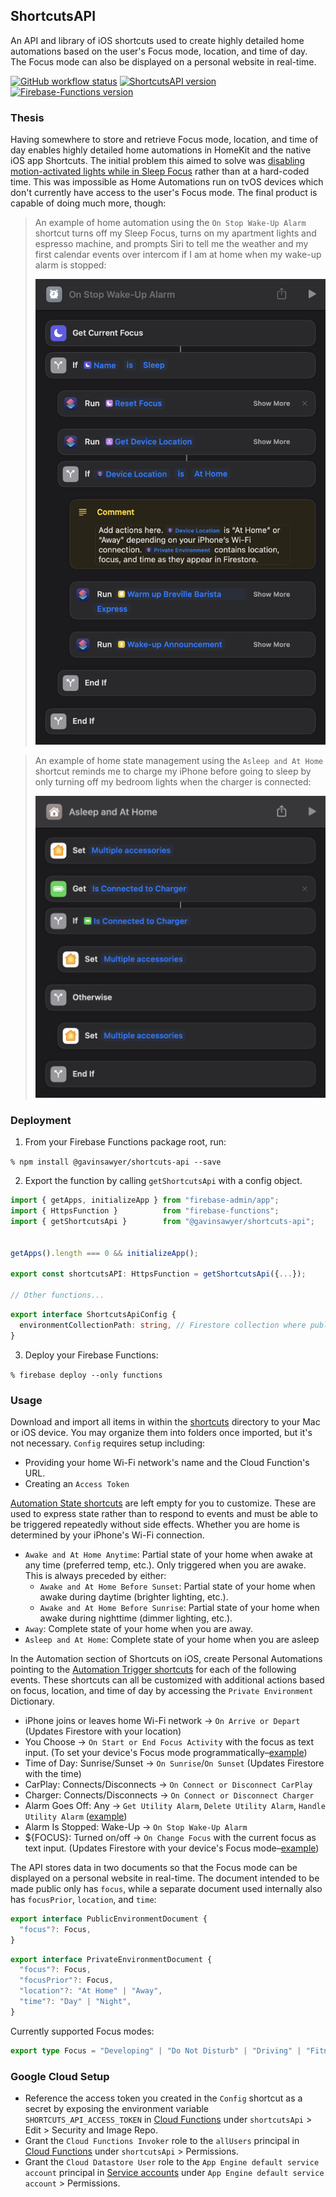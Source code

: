 ## ShortcutsAPI
An API and library of iOS shortcuts used to create highly detailed home automations based on the user's Focus mode, location, and time of day. The Focus mode can also be displayed on a personal website in real-time.

[![GitHub workflow status](https://img.shields.io/github/actions/workflow/status/gavinsawyer/shortcuts-api/ci.yml)](https://github.com/gavinsawyer/shortcuts-api/actions/workflows/ci.yml)
[![ShortcutsAPI version](https://img.shields.io/npm/v/@gavinsawyer/shortcuts-api?logo=npm)](https://www.npmjs.com/package/@gavinsawyer/shortcuts-api)
[![Firebase-Functions version](https://img.shields.io/npm/dependency-version/@gavinsawyer/shortcuts-api/firebase-functions?logo=firebase)](https://www.npmjs.com/package/firebase-functions)
### Thesis
Having somewhere to store and retrieve Focus mode, location, and time of day enables highly detailed home automations in HomeKit and the native iOS app Shortcuts. The initial problem this aimed to solve was [disabling motion-activated lights while in Sleep Focus](./examples/Occupancy%20Detected%20Example.md) rather than at a hard-coded time. This was impossible as Home Automations run on tvOS devices which don't currently have access to the user's Focus mode. The final product is capable of doing much more, though:
> An example of home automation using the `On Stop Wake-Up Alarm` shortcut turns off my Sleep Focus, turns on my apartment lights and espresso machine, and prompts Siri to tell me the weather and my first calendar events over intercom if I am at home when my wake-up alarm is stopped:
> 
> ![On Stop Wake-Up Alarm Example](./examples/On%20Stop%20Wake-Up%20Alarm%20Example.png)

> An example of home state management using the `Asleep and At Home` shortcut reminds me to charge my iPhone before going to sleep by only turning off my bedroom lights when the charger is connected:
>
> ![Asleep and At Home Example](./examples/Asleep%20and%20At%20Home%20Example.png)
### Deployment
1. From your Firebase Functions package root, run:

`% npm install @gavinsawyer/shortcuts-api --save`

2. Export the function by calling `getShortcutsApi` with a config object.
```ts
import { getApps, initializeApp } from "firebase-admin/app";
import { HttpsFunction }          from "firebase-functions";
import { getShortcutsApi }        from "@gavinsawyer/shortcuts-api";


getApps().length === 0 && initializeApp();

export const shortcutsAPI: HttpsFunction = getShortcutsApi({...});

// Other functions...
```
```ts
export interface ShortcutsApiConfig {
  environmentCollectionPath: string, // Firestore collection where public and private documents are saved.
}
```
3. Deploy your Firebase Functions:

`% firebase deploy --only functions`
### Usage
Download and import all items in within the [shortcuts](shortcuts) directory to your Mac or iOS device. You may organize them into folders once imported, but it's not necessary. `Config` requires setup including:
- Providing your home Wi-Fi network's name and the Cloud Function's URL.
- Creating an `Access Token`

[Automation State shortcuts](shortcuts/automation-state) are left empty for you to customize. These are used to express state rather than to respond to events and must be able to be triggered repeatedly without side effects. Whether you are home is determined by your iPhone's Wi-Fi connection.
- `Awake and At Home Anytime`: Partial state of your home when awake at any time (preferred temp, etc.). Only triggered when you are awake. This is always preceded by either:
  - `Awake and At Home Before Sunset`: Partial state of your home when awake during daytime (brighter lighting, etc.).
  - `Awake and At Home Before Sunrise`: Partial state of your home when awake during nighttime (dimmer lighting, etc.).
- `Away`: Complete state of your home when you are away.
- `Asleep and At Home`: Complete state of your home when you are asleep

In the Automation section of Shortcuts on iOS, create Personal Automations pointing to the [Automation Trigger shortcuts](shortcuts/automation-triggers) for each of the following events. These shortcuts can all be customized with additional actions based on focus, location, and time of day by accessing the `Private Environment` Dictionary. 
- iPhone joins or leaves home Wi-Fi network -> `On Arrive or Depart` (Updates Firestore with your location)
- You Choose -> `On Start or End Focus Activity` with the focus as text input. (To set your device's Focus mode programmatically–[example](./examples/On%20Start%20or%20End%20Focus%20Activity%20Example.md))
- Time of Day: Sunrise/Sunset -> `On Sunrise`/`On Sunset` (Updates Firestore with the time)
- CarPlay: Connects/Disconnects -> `On Connect or Disconnect CarPlay`
- Charger: Connects/Disconnects -> `On Connect or Disconnect Charger`
- Alarm Goes Off: Any -> `Get Utility Alarm`, `Delete Utility Alarm`, `Handle Utility Alarm` ([example](./examples/Any%20Alarm%20Goes%20Off%20Example.md))
- Alarm Is Stopped: Wake-Up -> `On Stop Wake-Up Alarm`
- ${FOCUS}: Turned on/off -> `On Change Focus` with the current focus as text input. (Updates Firestore with your device's Focus mode–[example](./examples/On%20Change%20Focus%20Example.md))


The API stores data in two documents so that the Focus mode can be displayed on a personal website in real-time. The document intended to be made public only has `focus`, while a separate document used internally also has `focusPrior`, `location`, and `time`:
```ts
export interface PublicEnvironmentDocument {
  "focus"?: Focus,
}
```
```ts
export interface PrivateEnvironmentDocument {
  "focus"?: Focus,
  "focusPrior"?: Focus,
  "location"?: "At Home" | "Away",
  "time"?: "Day" | "Night",
}
```
Currently supported Focus modes:
```ts
export type Focus = "Developing" | "Do Not Disturb" | "Driving" | "Fitness" | "Personal" | "Sleep" | "Studying" | "Work";
```
### Google Cloud Setup
- Reference the access token you created in the `Config` shortcut as a secret by exposing the environment variable `SHORTCUTS_API_ACCESS_TOKEN` in [Cloud Functions](https://console.cloud.google.com/functions/list) under `shortcutsApi` > Edit > Security and Image Repo.
- Grant the `Cloud Functions Invoker` role to the `allUsers` principal in [Cloud Functions](https://console.cloud.google.com/functions/list) under `shortcutsApi` > Permissions.
- Grant the `Cloud Datastore User` role to the `App Engine default service account` principal in [Service accounts](https://console.cloud.google.com/iam-admin/serviceaccounts) under `App Engine default service account` > Permissions.

